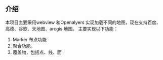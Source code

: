 ## 介绍
本项目主要采用webview 和Openalyers 实现加载不同的地图，现在支持百度、高德、谷歌、天地图、arcgis 地图。
主要实现以下功能：
1. Marker 布点功能
2. 聚合功能。
3. 覆盖物，包括点、线、面

